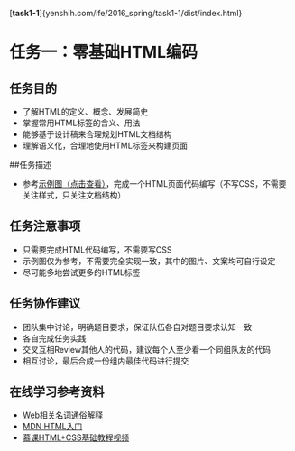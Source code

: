 [**task1-1**]{yenshih.com/ife/2016_spring/task1-1/dist/index.html}

# 任务一：零基础HTML编码

## 任务目的

 - 了解HTML的定义、概念、发展简史
 - 掌握常用HTML标签的含义、用法
 - 能够基于设计稿来合理规划HTML文档结构
 - 理解语义化，合理地使用HTML标签来构建页面

##任务描述

 - 参考[示例图（点击查看）](http://7xrp04.com1.z0.glb.clouddn.com/task_1_1_1.jpg)，完成一个HTML页面代码编写（不写CSS，不需要关注样式，只关注文档结构）

## 任务注意事项

 - 只需要完成HTML代码编写，不需要写CSS
 - 示例图仅为参考，不需要完全实现一致，其中的图片、文案均可自行设定
 - 尽可能多地尝试更多的HTML标签

## 任务协作建议

 - 团队集中讨论，明确题目要求，保证队伍各自对题目要求认知一致
 - 各自完成任务实践
 - 交叉互相Review其他人的代码，建议每个人至少看一个同组队友的代码
 - 相互讨论，最后合成一份组内最佳代码进行提交

## 在线学习参考资料

 - [Web相关名词通俗解释](https://www.zhihu.com/question/22689579)
 - [MDN HTML入门](https://developer.mozilla.org/zh-CN/docs/Web/Guide/HTML/Introduction)
 - [慕课HTML+CSS基础教程视频](http://www.imooc.com/learn/9)